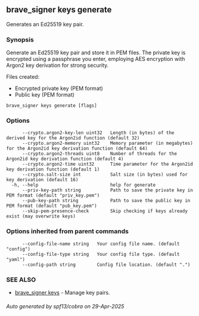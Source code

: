 ## brave_signer keys generate

Generates an Ed25519 key pair.

### Synopsis

Generate an Ed25519 key pair and store it in PEM files.
The private key is encrypted using a passphrase you enter,
employing AES encryption with Argon2 key derivation for strong security.

Files created:
- Encrypted private key (PEM format)
- Public key (PEM format)

```
brave_signer keys generate [flags]
```

### Options

```
      --crypto.argon2-key-len uint32   Length (in bytes) of the derived key for the Argon2id function (default 32)
      --crypto.argon2-memory uint32    Memory parameter (in megabytes) for the Argon2id key derivation function (default 64)
      --crypto.argon2-threads uint8    Number of threads for the Argon2id key derivation function (default 4)
      --crypto.argon2-time uint32      Time parameter for the Argon2id key derivation function (default 1)
      --crypto.salt-size int           Salt size (in bytes) used for key derivation (default 16)
  -h, --help                           help for generate
      --priv-key-path string           Path to save the private key in PEM format (default "priv_key.pem")
      --pub-key-path string            Path to save the public key in PEM format (default "pub_key.pem")
      --skip-pem-presence-check        Skip checking if keys already exist (may overwrite keys)
```

### Options inherited from parent commands

```
      --config-file-name string   Your config file name. (default "config")
      --config-file-type string   Your config file type. (default "yaml")
      --config-path string        Config file location. (default ".")
```

### SEE ALSO

* [brave_signer keys](brave_signer_keys.md)	 - Manage key pairs.

###### Auto generated by spf13/cobra on 29-Apr-2025
